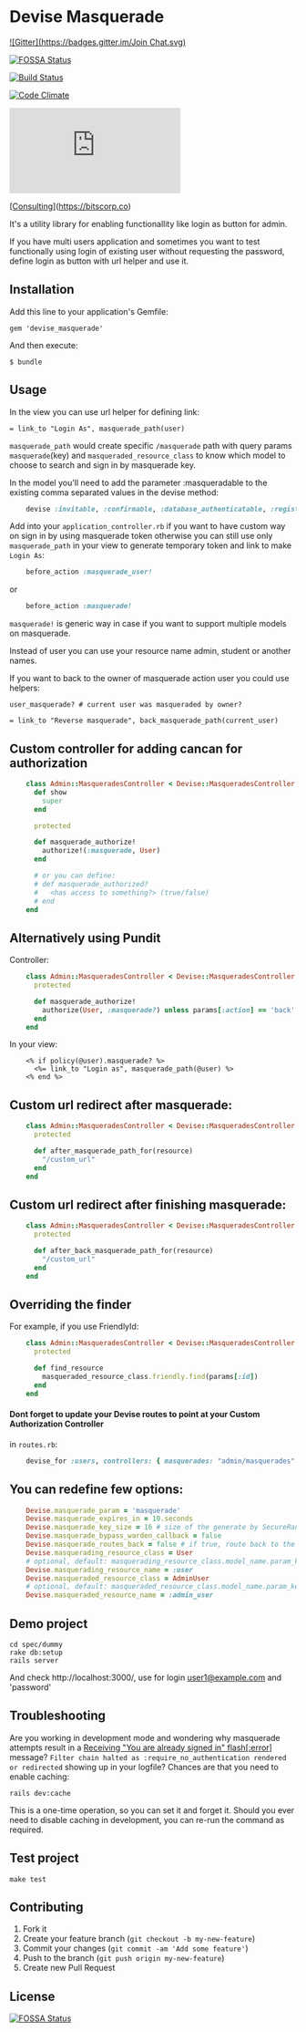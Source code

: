 # Devise Masquerade

[![Gitter](https://badges.gitter.im/Join Chat.svg)](https://gitter.im/oivoodoo/devise_masquerade?utm_source=badge&utm_medium=badge&utm_campaign=pr-badge&utm_content=badge)

[![FOSSA Status](https://app.fossa.io/api/projects/git%2Bgithub.com%2Foivoodoo%2Fdevise_masquerade.svg?type=shield)](https://app.fossa.io/projects/git%2Bgithub.com%2Foivoodoo%2Fdevise_masquerade?ref=badge_shield)

[![Build Status](https://secure.travis-ci.org/oivoodoo/devise_masquerade.png?branch=master)](https://travis-ci.org/oivoodoo/devise_masquerade)

[![Code Climate](https://codeclimate.com/badge.png)](https://codeclimate.com/github/oivoodoo/devise_masquerade)

[![Analytics](https://ga-beacon.appspot.com/UA-46818771-1/devise_masquerade/README.md)](https://github.com/oivoodoo/devise_masquerade)

[[Consulting](https://bitscorp.co)](https://bitscorp.co)

It's a utility library for enabling functionallity like login as button for
admin.

If you have multi users application and sometimes you want to test functionally
using login of existing user without requesting the password, define login as
button with url helper and use it.

## Installation

Add this line to your application's Gemfile:

    gem 'devise_masquerade'

And then execute:

    $ bundle

## Usage

In the view you can use url helper for defining link:

    = link_to "Login As", masquerade_path(user)

`masquerade_path` would create specific `/masquerade` path with query params `masquerade`(key) and `masqueraded_resource_class` to know
which model to choose to search and sign in by masquerade key.

In the model you'll need to add the parameter :masqueradable to the existing comma separated values in the devise method:

```ruby
    devise :invitable, :confirmable, :database_authenticatable, :registerable, :masqueradable
```

Add into your `application_controller.rb` if you want to have custom way on sign in by using masquerade token otherwise you can still
use only `masquerade_path` in your view to generate temporary token and link to make `Login As`:

```ruby
    before_action :masquerade_user!
```

or

```ruby
    before_action :masquerade!
```

`masquerade!` is generic way in case if you want to support multiple models on masquerade.

Instead of user you can use your resource name admin, student or another names.

If you want to back to the owner of masquerade action user you could use
helpers:

    user_masquerade? # current user was masqueraded by owner?

    = link_to "Reverse masquerade", back_masquerade_path(current_user)

## Custom controller for adding cancan for authorization

```ruby
    class Admin::MasqueradesController < Devise::MasqueradesController
      def show
        super
      end

      protected

      def masquerade_authorize!
        authorize!(:masquerade, User)
      end

      # or you can define:
      # def masquerade_authorized?
      #   <has access to something?> (true/false)
      # end
    end
```

## Alternatively using Pundit

Controller:

```ruby
    class Admin::MasqueradesController < Devise::MasqueradesController
      protected

      def masquerade_authorize!
        authorize(User, :masquerade?) unless params[:action] == 'back'
      end
    end
```

In your view:

```erb
    <% if policy(@user).masquerade? %>
      <%= link_to "Login as", masquerade_path(@user) %>
    <% end %>
```

## Custom url redirect after masquerade:

```ruby
    class Admin::MasqueradesController < Devise::MasqueradesController
      protected

      def after_masquerade_path_for(resource)
        "/custom_url"
      end
    end
```

## Custom url redirect after finishing masquerade:

```ruby
    class Admin::MasqueradesController < Devise::MasqueradesController
      protected

      def after_back_masquerade_path_for(resource)
        "/custom_url"
      end
    end
```

## Overriding the finder

For example, if you use FriendlyId:

```ruby
    class Admin::MasqueradesController < Devise::MasqueradesController
      protected

      def find_resource
        masqueraded_resource_class.friendly.find(params[:id])
      end
    end
```

#### Dont forget to update your Devise routes to point at your Custom Authorization Controller
in `routes.rb`:

```ruby
    devise_for :users, controllers: { masquerades: "admin/masquerades" }
```

## You can redefine few options:

```ruby
    Devise.masquerade_param = 'masquerade'
    Devise.masquerade_expires_in = 10.seconds
    Devise.masquerade_key_size = 16 # size of the generate by SecureRandom.urlsafe_base64
    Devise.masquerade_bypass_warden_callback = false
    Devise.masquerade_routes_back = false # if true, route back to the page the user was on via redirect_back
    Devise.masquerading_resource_class = User
    # optional, default: masquerading_resource_class.model_name.param_key
    Devise.masquerading_resource_name = :user
    Devise.masqueraded_resource_class = AdminUser
    # optional, default: masqueraded_resource_class.model_name.param_key
    Devise.masqueraded_resource_name = :admin_user
```

## Demo project

    cd spec/dummy
    rake db:setup
    rails server

And check http://localhost:3000/, use for login user1@example.com and
'password'

## Troubleshooting

Are you working in development mode and wondering why masquerade attempts result in a [Receiving "You are already signed in" flash[:error]](https://github.com/oivoodoo/devise_masquerade/issues/58) message? `Filter chain halted as :require_no_authentication rendered or redirected` showing up in your logfile? Chances are that you need to enable caching:

    rails dev:cache

This is a one-time operation, so you can set it and forget it. Should you ever need to disable caching in development, you can re-run the command as required.

## Test project

    make test

## Contributing

1. Fork it
2. Create your feature branch (`git checkout -b my-new-feature`)
3. Commit your changes (`git commit -am 'Add some feature'`)
4. Push to the branch (`git push origin my-new-feature`)
5. Create new Pull Request


## License
[![FOSSA Status](https://app.fossa.io/api/projects/git%2Bgithub.com%2Foivoodoo%2Fdevise_masquerade.svg?type=large)](https://app.fossa.io/projects/git%2Bgithub.com%2Foivoodoo%2Fdevise_masquerade?ref=badge_large)
